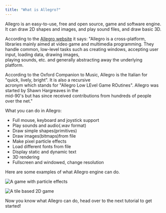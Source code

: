 ```yaml
---
title: "What is Allegro?"
---
```


Allegro is an easy-to-use, free and open source, game and software engine. It can draw 2D shapes and images, and play sound files, and draw basic 3D.

According to the [Allegro website](https://liballeg.org/) it says: "Allegro is a cross-platform, libraries mainly aimed at video game and multimedia programming. They  
handle common, low-level tasks such as creating windows, accepting user input, loading data, drawing images,  
playing sounds, etc. and generally abstracting away the underlying platform.

According to the Oxford Companion to Music, Allegro is the Italian for "quick, lively, bright". It is also a recursive  
acronym which stands for "Allegro Low LEvel Game ROutines". Allegro was started by Shawn Hargreaves in the  
mid-90's but has since received contributions from hundreds of people over the net."

What you can do in Allegro:

- Full mouse, keyboard and joystick support
- Play sounds and audio(.wav format)
- Draw simple shapes(primitives)
- Draw images(bitmaps)from file
- Make pixel particle effects
- Load different fonts from file
- Display static and dynamic text
- 3D rendering
- Fullscreen and windowed, change resolution

Here are some examples of what Allegro engine can do.

![A game with particle effects](/images/allegro/demo1.png)

![A tile based 2D game](/images/allegro/demo2.png)

Now you know what Allegro can do, head over to the next tutorial to get started!
